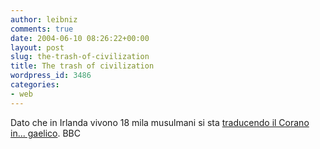 ```yaml
---
author: leibniz
comments: true
date: 2004-06-10 08:26:22+00:00
layout: post
slug: the-trash-of-civilization
title: The trash of civilization
wordpress_id: 3486
categories:
- web
---
```


Dato che in Irlanda vivono 18 mila musulmani si sta [traducendo il Corano in... gaelico](http://news.bbc.co.uk/2/hi/europe/2840591.stm).
BBC
